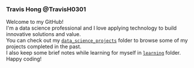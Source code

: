 ### Travis Hong @TravisH0301
Welcome to my GitHub!<br>
I'm a data science professional and I love applying technology to build innovative solutions and value.<br>
You can check out my [`data_science_projects`](https://github.com/TravisH0301/data_science_projects) folder to browse some of my projects completed in the past.<br>
I also keep some brief notes while learning for myself in [`learning`](https://github.com/TravisH0301/learning) folder.<br>
Happy coding!
